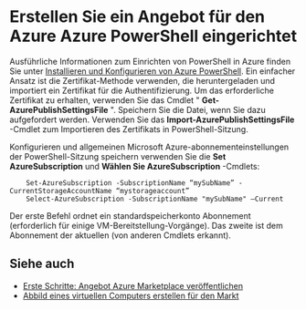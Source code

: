 <properties
   pageTitle="Einrichten von PowerShell erstellen einen virtuellen Computer für den Markt | Microsoft Azure"
   description="Anleitung zum Einrichten von Azure PowerShell und als ein optionaler Prozess übertragen VM Bilder bereitstellen, und bei Azure Marketplace verkaufen"
   services="marketplace-publishing"
   documentationCenter=""
   authors="HannibalSII"
   manager="hascipio"
   editor=""/>

<tags
   ms.service="marketplace"
   ms.devlang="na"
   ms.topic="article"
   ms.tgt_pltfrm="na"
   ms.workload="na"
   ms.date="02/04/2016"
   ms.author="hascipio"/>

# <a name="set-up-azure-powershell-to-create-an-offer-for-the-azure-marketplace"></a>Erstellen Sie ein Angebot für den Azure Azure PowerShell eingerichtet
Ausführliche Informationen zum Einrichten von PowerShell in Azure finden Sie unter [Installieren und Konfigurieren von Azure PowerShell](../powershell-install-configure.md). Ein einfacher Ansatz ist die Zertifikat-Methode verwenden, die heruntergeladen und importiert ein Zertifikat für die Authentifizierung. Um das erforderliche Zertifikat zu erhalten, verwenden Sie das Cmdlet " **Get-AzurePublishSettingsFile** ". Speichern Sie die Datei, wenn Sie dazu aufgefordert werden. Verwenden Sie das **Import-AzurePublishSettingsFile** -Cmdlet zum Importieren des Zertifikats in PowerShell-Sitzung.

Konfigurieren und allgemeinen Microsoft Azure-abonnementeinstellungen der PowerShell-Sitzung speichern verwenden Sie die **Set AzureSubscription** und **Wählen Sie AzureSubscription** -Cmdlets:

        Set-AzureSubscription -SubscriptionName “mySubName” -CurrentStorageAccountName “mystorageaccount”
        Select-AzureSubscription -SubscriptionName "mySubName" –Current

Der erste Befehl ordnet ein standardspeicherkonto Abonnement (erforderlich für einige VM-Bereitstellung-Vorgänge).  Das zweite ist dem Abonnement der aktuellen (von anderen Cmdlets erkannt).

## <a name="see-also"></a>Siehe auch
- [Erste Schritte: Angebot Azure Marketplace veröffentlichen](marketplace-publishing-getting-started.md)
- [Abbild eines virtuellen Computers erstellen für den Markt](marketplace-publishing-vm-image-creation.md)
